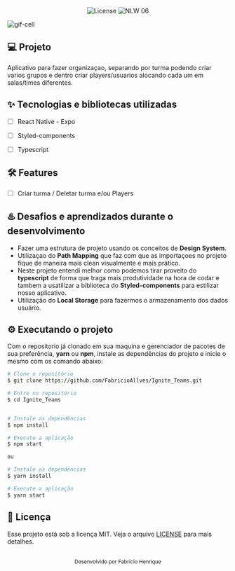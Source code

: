 <p align="center">
  <img alt="License" src="https://img.shields.io/static/v1?label=license&message=MIT&color=5636D3&labelColor=0A1033">

 <img src="https://img.shields.io/static/v1?label=Ignite&message=ReactNative&color=5636D3&labelColor=0A1033" alt="NLW 06" />
</p>




<img alt="gif-cell" src="https://github.com/fabricio-26/Ignite_Teams/blob/main/src/assets/ReviewReadme.png">


## 💻 Projeto
<!-- OQUE E´? -->
Aplicativo para fazer organizaçao, separando por turma podendo criar varios grupos e dentro criar players/usuarios alocando cada um em salas/times diferentes.


<!-- QUAIS TECNOLOGIA USEI? -->
## ✨ Tecnologias e bibliotecas utilizadas

- [ ] React Native - Expo
- [ ] Styled-components
- [ ] Typescript



<!-- QUAL É O PROBLEMA QUE ESSE PROJETO RESOLVE E OQUE ELE FAZ? -->
## :hammer_and_wrench: Features 

- [ ] Criar turma / Deletar turma e/ou Players 


## ♨️ Desafios e aprendizados durante o desenvolvimento
- Fazer uma estrutura de projeto usando os conceitos de **Design System**.
- Utilizaçao do **Path Mapping** que faz com que as importaçoes no projeto fique de maneira mais clean visualmente e mais prático.
- Neste projeto entendi melhor como podemos tirar proveito do **typescript** de forma que traga mais produtividade na hora de codar e tambem a usatilizar a biblioteca do **Styled-components** para estilizar nosso aplicativo.
- Utilização do **Local Storage** para fazermos o armazenamento dos dados usuário.


## ⚙️ Executando o projeto
Com o repositorio já clonado em sua maquina e gerenciador de pacotes de sua preferência, **yarn** ou **npm**, instale as dependências do projeto e inicie o mesmo com os comando abaixo: 



```bash
# Clone o repositório
$ git clone https://github.com/FabricioAllves/Ignite_Teams.git

# Entre no repositório
$ cd Ignite_Teams


# Instale as dependências
$ npm install

# Execute a aplicação
$ npm start

ou

# Instale as dependências
$ yarn install

# Execute a aplicação
$ yarn start
```






## 📄 Licença

Esse projeto está sob a licença MIT. Veja o arquivo [LICENSE](LICENSE.md) para mais detalhes.

<br />

<div align="center">
  <small>Desenvolvido por Fabricio Henrique</small>
</div>
